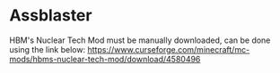 # Assblaster
HBM's Nuclear Tech Mod must be manually downloaded, can be done using the link below:
https://www.curseforge.com/minecraft/mc-mods/hbms-nuclear-tech-mod/download/4580496
